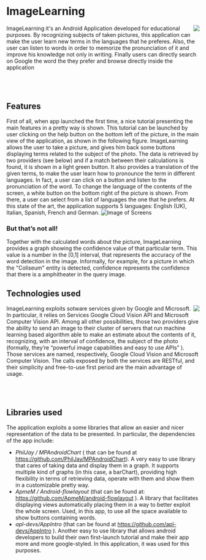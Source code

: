 # ImageLearning
<img align="right" src="https://github.com/readbeard/ImageLearning/blob/master/github_logo.png">
ImageLearning it's an Android Application developed for educational purposes.
By recognizing subjects of taken pictures, this application can make the user learn 
new terms in the languages that he preferes. Also, the user can listen to words in order
to memorize the pronunciation of it and improve his knowledge not only in writing.
Finally users can directly search on Google the word the they prefer and browse directly
inside the application 
<br></br>
<br></br>

## Features
First of all, when app launched the first time, a nice tutorial presenting the main features in a pretty way is shown. This tutorial can be launched by user clicking on the help button on the bottom left of the picture, in the main view of the application, as shown in the following figure.
ImageLearning allows the user to take a picture, and gives him back some buttons displaying terms related to the subject of the photo. The data is retrieved by two providers (see below) and if a match between their calculations is found, it is shown in a light green button. It also provides a translation of the given terms, to make the user learn how to pronounce the term in different languages. In fact, a user can click on a button and listen to the pronunciation of the word. To change the language of the contents of the screen, a white button on the bottom right  of the picture is shown. From there, a user can select from a list of languages the one that he prefers.
At this state of the art, the application supports 5 languages: English (UK), Italian, Spanish, French and German.
![Image of Screens](https://github.com/readbeard/ImageLearning/blob/master/github_imagelearning.png)
### But that’s not all! 
Together with the calculated words about the picture, ImageLearning provides a graph showing
the confidence value of that particular term. This value is a number in the [0,1] interval, 
that represents the accuracy of the word detection in the image. 
Informally, for example, for a picture in which the "Coliseum" entity is detected, 
confidence represents the confidence that there is a amphitheater in the query image.

## Technologies used
ImageLearning exploits sotware services given by Google and Microsoft.
<img align="right" src="https://github.com/readbeard/ImageLearning/blob/master/github_technologies.png">
In particular, it relies on Services Google Cloud Vision API and Microsoft Computer Vision API.
Among all other possibilities, those two providers give the ability to send an image to their cluster of servers 
that run machine learning based algorithm able to make an estimate about the contents of it, recognizing, with an interval 
of confidence, the subject of the photo (formally, they’re “powerful image capabilities and easy to use APIs” ). 
Those services are named, respectively, Google Cloud Vision and Microsoft Computer Vision.
The calls exposed by both the services are RESTful, and their simplicity and free-to-use first period are the main advantage 
of usage.
<br></br>
<br></br>
## Libraries used
The application exploits a some libraries that allow an easier and nicer representation of the data to be presented. In particular, the dependencies of the app include:


- *PhilJay / MPAndroidChart* ( that can be found at https://github.com/PhilJay/MPAndroidChart). A very easy to use library that cares of taking data and display them in a graph. It supports multiple kind of graphs (in this case, a barChart), providing high flexibility in terms of retrieving data, operate with them and show them in a customizable pretty way.
- *ApmeM / Android-flowlayout* (that can be found at: https://github.com/ApmeM/android-flowlayout ). A library that facilitates displaying views automatically placing them in a way to better exploit the whole screen. Used, in this app, to use all the space available to show buttons containing words.
- *apl-devs/AppIntro* (that can be found at https://github.com/apl-devs/AppIntro ). Another easy to use library that allows android developers to build their own first-launch tutorial and make their app more and more google-styled. In this application, it was used for this purposes.
